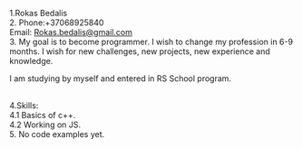 1.Rokas Bedalis
<br>2. Phone:+37068925840 <br> Email: Rokas.bedalis@gmail.com
<br>3. My goal is to become programmer. I wish to change my profession in 6-9 months. I wish for new challenges, new projects, new experience and knowledge. <p>I am studying by myself and entered in RS School program. </p>
<br>4.Skills: <br>4.1 Basics of c++. <br> 4.2 Working on JS.
<br>5. No code examples yet.
